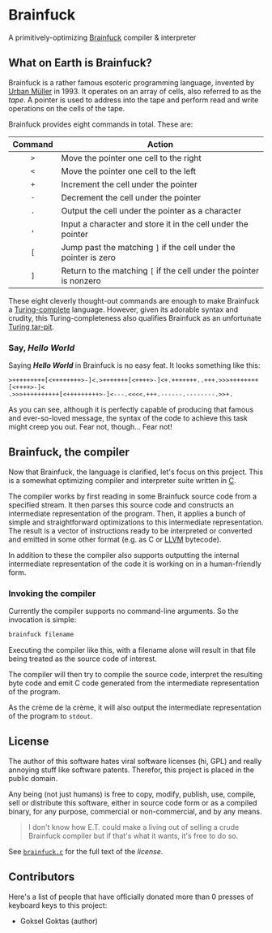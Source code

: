 # Brainfuck

A primitively-optimizing [Brainfuck](http://esolangs.org/wiki/brainfuck)
compiler & interpreter

## What on Earth is Brainfuck?

Brainfuck is a rather famous esoteric programming language, invented by
[Urban M&uuml;ller](http://esolangs.org/wiki/Urban_Müller) in 1993. It
operates on an array of cells, also referred to as the *tape*. A pointer is
used to address into the tape and perform read and write operations on the
cells of the tape.

Brainfuck provides eight commands in total. These are:

|Command|Action                                                             |
|:-----:|-------------------------------------------------------------------|
|  `>`  |Move the pointer one cell to the right                             |
|  `<`  |Move the pointer one cell to the left                              |
|  `+`  |Increment the cell under the pointer                               |
|  `-`  |Decrement the cell under the pointer                               |
|  `.`  |Output the cell under the pointer as a character                   |
|  `,`  |Input a character and store it in the cell under the pointer       |
|  `[`  |Jump past the matching `]` if the cell under the pointer is zero   |
|  `]`  |Return to the matching `[` if the cell under the pointer is nonzero|

These eight cleverly thought-out commands are enough to make Brainfuck a
[Turing-complete](http://esolangs.org/wiki/Turing-complete) language. However,
given its adorable syntax and crudity, this Turing-completeness also qualifies
Brainfuck as an unfortunate
[Turing tar-pit](http://esolangs.org/wiki/Turing_tarpit).

### Say, *Hello World*

Saying __*Hello World*__ in Brainfuck is no easy feat. It looks something like
this:

```brainfuck
>+++++++++[<++++++++>-]<.>+++++++[<++++>-]<+.+++++++..+++.>>>++++++++[<++++>-]<
.>>>++++++++++[<+++++++++>-]<---.<<<<.+++.------.--------.>>+.
```

As you can see, although it is perfectly capable of producing that famous and
ever-so-loved message, the syntax of the code to achieve this task might creep
you out.  Fear not, though&hellip; Fear not!

## Brainfuck, the compiler

Now that Brainfuck, the language is clarified, let's focus on this project.
This is a somewhat optimizing compiler and interpreter suite written in
[C](http://en.wikipedia.org/wiki/C_\(programming_language\)).

The compiler works by first reading in some Brainfuck source code from a
specified stream. It then parses this source code and constructs an
intermediate representation of the program. Then, it applies a bunch of simple
and straightforward optimizations to this intermediate representation. The
result is a vector of instructions ready to be interpreted or converted and
emitted in some other format (e.g. as C or
[LLVM](http://en.wikipedia.org/wiki/LLVM) bytecode).

In addition to these the compiler also supports outputting the internal
intermediate representation of the code it is working on in a human-friendly
form.

### Invoking the compiler

Currently the compiler supports no command-line arguments. So the invocation is
simple:

```bash
brainfuck filename
```

Executing the compiler like this, with a filename alone will result in that
file being treated as the source code of interest.

The compiler will then try to compile the source code, interpret the resulting
byte code and emit C code generated from the intermediate representation of the program.

As the crème de la crème, it will also output the intermediate representation
of the program to `stdout`.

## License

The author of this software hates viral software licenses (hi, GPL) and really
annoying stuff like software patents. Therefor, this project is placed in the
public domain.

Any being (not just humans) is free to copy, modify, publish, use, compile,
sell or distribute this software, either in source code form or as a compiled
binary, for any purpose, commercial or non-commercial, and by any means.

> I don't know how E.T. could make a living out of selling a crude Brainfuck
> compiler but if that's what it wants, it's free to do so.

See [`brainfuck.c`](src/brainfuck.c) for the full text of the *license*.

## Contributors

Here's a list of people that have officially donated more than 0 presses of
keyboard keys to this project:

* Goksel Goktas (author)
